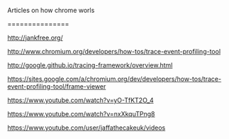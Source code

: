 Articles on how chrome worls

===============



http://jankfree.org/

http://www.chromium.org/developers/how-tos/trace-event-profiling-tool

http://google.github.io/tracing-framework/overview.html

https://sites.google.com/a/chromium.org/dev/developers/how-tos/trace-event-profiling-tool/frame-viewer

https://www.youtube.com/watch?v=yO-TfKT2O_4

https://www.youtube.com/watch?v=nxXkquTPng8

https://www.youtube.com/user/jaffathecakeuk/videos
